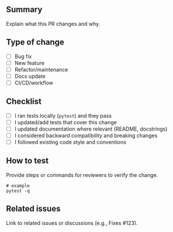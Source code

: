 ## Summary

Explain what this PR changes and why.

## Type of change

- [ ] Bug fix
- [ ] New feature
- [ ] Refactor/maintenance
- [ ] Docs update
- [ ] CI/CD/workflow

## Checklist

- [ ] I ran tests locally (`pytest`) and they pass
- [ ] I updated/add tests that cover this change
- [ ] I updated documentation where relevant (README, docstrings)
- [ ] I considered backward compatibility and breaking changes
- [ ] I followed existing code style and conventions

## How to test

Provide steps or commands for reviewers to verify the change.

```
# example
pytest -q
```

## Related issues

Link to related issues or discussions (e.g., Fixes #123).

